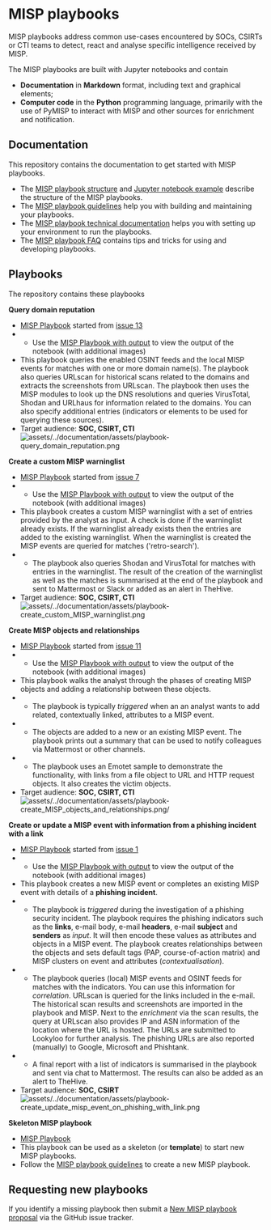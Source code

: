 # MISP playbooks

MISP playbooks address common use-cases encountered by SOCs, CSIRTs or CTI teams to detect, react and analyse specific intelligence received by MISP.

The MISP playbooks are built with Jupyter notebooks and contain
- **Documentation** in **Markdown** format, including text and graphical elements;
- **Computer code** in the **Python** programming language, primarily with the use of PyMISP to interact with MISP and other sources for enrichment and notification.

## Documentation

This repository contains the documentation to get started with MISP playbooks.

- The [MISP playbook structure](documentation/MISP%20playbook%20structure.md) and [Jupyter notebook example](documentation/MISP%20playbook.ipynb) describe the structure of the MISP playbooks.
- The [MISP playbook guidelines](documentation/MISP%20playbook%20guidelines.md) help you with building and maintaining your playbooks.
- The [MISP playbook technical documentation](documentation/MISP%20playbook%20technical%20documentation.md) helps you with setting up your environment to run the playbooks.
- The [MISP playbook FAQ](documentation/MISP%20playbook%20FAQ.md) contains tips and tricks for using and developing playbooks.

## Playbooks

The repository contains these playbooks

**Query domain reputation**

- [MISP Playbook](misp-playbooks/pb_query_domain_reputation.ipynb) started from [issue 13](https://github.com/MISP/misp-playbooks/issues/13)
- - Use the [MISP Playbook with output](misp-playbooks/pb_query_domain_reputation-with_output.ipynb) to view the output of the notebook (with additional images)
-  This playbook queries the enabled OSINT feeds and the local MISP events for matches with one or more domain name(s).
The playbook also queries URLscan for historical scans related to the domains and extracts the screenshots from URLscan. The playbook then uses the MISP modules to look up the DNS resolutions and queries VirusTotal, Shodan and URLhaus for information related to the domains. You can also specify additional entries (indicators or elements to be used for querying these sources).
- Target audience: **SOC, CSIRT, CTI**
![assets/../documentation/assets/playbook-query_domain_reputation.png](assets/../documentation/assets/playbook-query_domain_reputation.png)

**Create a custom MISP warninglist**

- [MISP Playbook](misp-playbooks/pb_create_custom_MISP_warninglist.ipynb) started from [issue 7](https://github.com/MISP/misp-playbooks/issues/7)
- - Use the [MISP Playbook with output](misp-playbooks/pb_create_custom_MISP_warninglist-with_output.ipynb) to view the output of the notebook (with additional images)
-  This playbook creates a custom MISP warninglist with a set of entries provided by the analyst as input. A check is done if the warninglist already exists. If the warninglist already exists then the entries are added to the existing warninglist. When the warninglist is created the MISP events are queried for matches ('retro-search').
- - The playbook also queries Shodan and VirusTotal for matches with entries in the warninglist. The result of the creation of the warninglist as well as the matches is summarised at the end of the playbook and sent to Mattermost or Slack or added as an alert in TheHive.
- Target audience: **SOC, CSIRT, CTI**
![assets/../documentation/assets/playbook-create_custom_MISP_warninglist.png](assets/../documentation/assets/playbook-create_custom_MISP_warninglist.png)

**Create MISP objects and relationships**

- [MISP Playbook](misp-playbooks/pb_create_MISP_objects_and_relationship.ipynb) started from [issue 11](https://github.com/MISP/misp-playbooks/issues/11)
- - Use the [MISP Playbook with output](misp-playbooks/pb_create_MISP_objects_and_relationship-with_output.ipynb) to view the output of the notebook (with additional images)
- This playbook walks the analyst through the phases of creating MISP objects and adding a relationship between these objects. 
- - The playbook is typically *triggered* when an an analyst wants to add related, contextually linked, attributes to a MISP event.
- - The objects are added to a new or an existing MISP event. The playbook prints out a summary that can be used to notify colleagues via Mattermost or other channels.
- - The playbook uses an Emotet sample to demonstrate the functionality, with links from a file object to URL and HTTP request objects. It also creates the victim objects.
- Target audience: **SOC, CSIRT, CTI**
![assets/../documentation/assets/playbook-create_MISP_objects_and_relationships.png/](assets/../documentation/assets/playbook-create_MISP_objects_and_relationships.png)


**Create or update a MISP event with information from a phishing incident with a link**
- [MISP Playbook](misp-playbooks/pb_create_or_update_a_MISP_event_with_information_from_a_phishing_incident_with_a_link.ipynb) started from [issue 1](https://github.com/MISP/misp-playbooks/issues/1)
- - Use the [MISP Playbook with output](misp-playbooks/pb_create_or_update_a_MISP_event_with_information_from_a_phishing_incident_with_a_link-with_output.ipynb) to view the output of the notebook (with additional images)
- This playbook creates a new MISP event or completes an existing MISP event with details of a **phishing incident**.
- - The playbook is *triggered* during the investigation of a phishing security incident. The playbook requires the phishing indicators such as the **links**, e-mail body, e-mail **headers**, e-mail **subject** and **senders** as *input*. It will then encode these values as attributes and objects in a MISP event. The playbook creates relationships between the objects and sets default tags (PAP, course-of-action matrix) and MISP clusters on event and attributes (*contextualisation*).
- - The playbook queries (local) MISP events and OSINT feeds for matches with the indicators. You can use this information for *correlation*. URLscan is queried for the links included in the e-mail. The historical scan results and screenshots are imported in the playbook and MISP. Next to the *enrichment* via the scan results, the query at URLscan also provides IP and ASN information of the location where the URL is hosted. The URLs are submitted to Lookyloo for further analysis. The phishing URLs are also reported (manually) to Google, Microsoft and Phishtank. 
- - A final report with a list of indicators is summarised in the playbook and sent via chat to Mattermost. The results can also be added as an alert to TheHive.
- Target audience: **SOC, CSIRT**
![assets/../documentation/assets/playbook-create_update_misp_event_on_phishing_with_link.png](assets/../documentation/assets/playbook-create_update_misp_event_on_phishing_with_link.png)


**Skeleton MISP playbook**
- [MISP Playbook](misp-playbooks/pb_skeleton.ipynb)
- This playbook can be used as a skeleton (or **template**) to start new MISP playbooks.
- Follow the [MISP playbook guidelines](documentation/MISP%20playbook%20guidelines.md) to create a new MISP playbook.
  
## Requesting new playbooks

If you identify a missing playbook then submit a [New MISP playbook proposal](https://github.com/MISP/misp-playbooks/issues) via the GitHub issue tracker.
